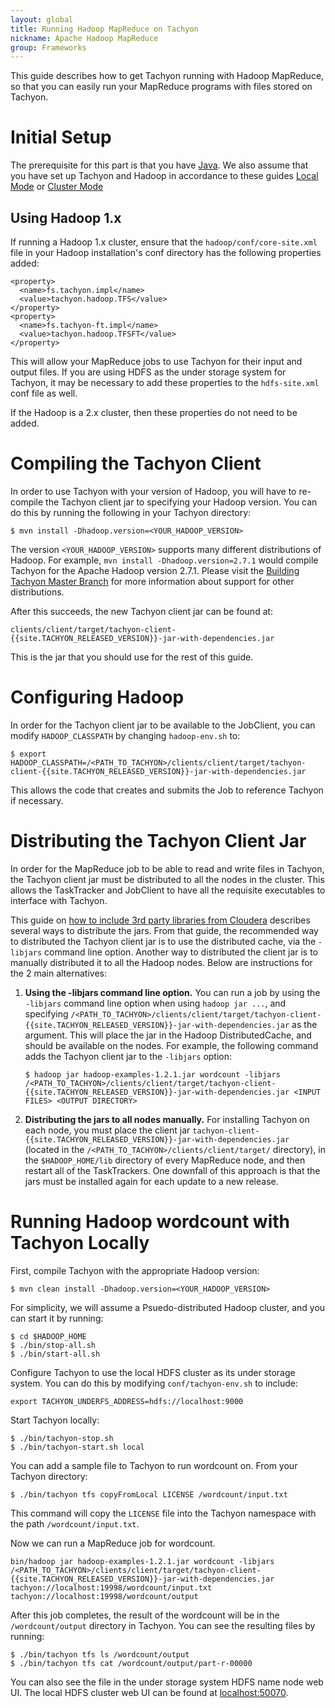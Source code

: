 ```yaml
---
layout: global
title: Running Hadoop MapReduce on Tachyon
nickname: Apache Hadoop MapReduce
group: Frameworks
---
```


This guide describes how to get Tachyon running with Hadoop MapReduce, so that you can easily run your MapReduce programs with files stored on Tachyon.

# Initial Setup

The prerequisite for this part is that you have [Java](https://github.com/amplab/tachyon/wiki/Java-setup/). We also assume that you have set up Tachyon and Hadoop in accordance to these guides [Local Mode](Running-Tachyon-Locally.html) or [Cluster Mode](Running-Tachyon-on-a-Cluster.html)

## Using Hadoop 1.x

If running a Hadoop 1.x cluster, ensure that the `hadoop/conf/core-site.xml` file in your Hadoop installation's conf directory has the following properties added:

    <property>
      <name>fs.tachyon.impl</name>
      <value>tachyon.hadoop.TFS</value>
    </property>
    <property>
      <name>fs.tachyon-ft.impl</name>
      <value>tachyon.hadoop.TFSFT</value>
    </property>

This will allow your MapReduce jobs to use Tachyon for their input and output files. If you are using HDFS as the under storage system for Tachyon, it may be necessary to add these properties to the `hdfs-site.xml` conf file as well.

If the Hadoop is a 2.x cluster, then these properties do not need to be added.

# Compiling the Tachyon Client

In order to use Tachyon with your version of Hadoop, you will have to re-compile the Tachyon client jar to specifying your Hadoop version. You can do this by running the following in your Tachyon directory:

    $ mvn install -Dhadoop.version=<YOUR_HADOOP_VERSION>

The version `<YOUR_HADOOP_VERSION>` supports many different distributions of Hadoop. For example, `mvn install -Dhadoop.version=2.7.1` would compile Tachyon for the Apache Hadoop version 2.7.1. Please visit the [Building Tachyon Master Branch](Building-Tachyon-Master-Branch.html#distro-support) for more information about support for other distributions.

After this succeeds, the new Tachyon client jar can be found at:

    clients/client/target/tachyon-client-{{site.TACHYON_RELEASED_VERSION}}-jar-with-dependencies.jar

This is the jar that you should use for the rest of this guide.

# Configuring Hadoop

In order for the Tachyon client jar to be available to the JobClient, you can modify `HADOOP_CLASSPATH` by changing `hadoop-env.sh` to:

    $ export HADOOP_CLASSPATH=/<PATH_TO_TACHYON>/clients/client/target/tachyon-client-{{site.TACHYON_RELEASED_VERSION}}-jar-with-dependencies.jar

This allows the code that creates and submits the Job to reference Tachyon if necessary.

# Distributing the Tachyon Client Jar

In order for the MapReduce job to be able to read and write files in Tachyon, the Tachyon client jar must be distributed to all the nodes in the cluster. This allows the TaskTracker and JobClient to have all the requisite executables to interface with Tachyon.

This guide on [how to include 3rd party libraries from Cloudera](http://blog.cloudera.com/blog/2011/01/how-to-include-third-party-libraries-in-your-map-reduce-job/) describes several ways to distribute the jars. From that guide, the recommended way to distributed the Tachyon client jar is to use the distributed cache, via the `-libjars` command line option. Another way to distributed the client jar is to manually distributed it to all the Hadoop nodes. Below are instructions for the 2 main alternatives:

1. **Using the -libjars command line option.**
You can run a job by using the `-libjars` command line option when using `hadoop jar ...`, and specifying `/<PATH_TO_TACHYON>/clients/client/target/tachyon-client-{{site.TACHYON_RELEASED_VERSION}}-jar-with-dependencies.jar` as the argument. This will place the jar in the Hadoop DistributedCache, and should be available on the nodes. For example, the following command adds the Tachyon client jar to the `-libjars` option:

    `$ hadoop jar hadoop-examples-1.2.1.jar wordcount -libjars /<PATH_TO_TACHYON>/clients/client/target/tachyon-client-{{site.TACHYON_RELEASED_VERSION}}-jar-with-dependencies.jar <INPUT FILES> <OUTPUT DIRECTORY>`

1. **Distributing the jars to all nodes manually.**
For installing Tachyon on each node, you must place the client jar `tachyon-client-{{site.TACHYON_RELEASED_VERSION}}-jar-with-dependencies.jar` (located in the `/<PATH_TO_TACHYON>/clients/client/target/` directory), in the `$HADOOP_HOME/lib` directory of every MapReduce node, and then restart all of the TaskTrackers. One downfall of this approach is that the jars must be installed again for each update to a new release.

# Running Hadoop wordcount with Tachyon Locally

First, compile Tachyon with the appropriate Hadoop version:

    $ mvn clean install -Dhadoop.version=<YOUR_HADOOP_VERSION>

For simplicity, we will assume a Psuedo-distributed Hadoop cluster, and you can start it by running:

    $ cd $HADOOP_HOME
    $ ./bin/stop-all.sh
    $ ./bin/start-all.sh

Configure Tachyon to use the local HDFS cluster as its under storage system. You can do this by modifying `conf/tachyon-env.sh` to include:

    export TACHYON_UNDERFS_ADDRESS=hdfs://localhost:9000

Start Tachyon locally:

    $ ./bin/tachyon-stop.sh
    $ ./bin/tachyon-start.sh local

You can add a sample file to Tachyon to run wordcount on. From your Tachyon directory:

    $ ./bin/tachyon tfs copyFromLocal LICENSE /wordcount/input.txt

This command will copy the `LICENSE` file into the Tachyon namespace with the path `/wordcount/input.txt`.

Now we can run a MapReduce job for wordcount.

    bin/hadoop jar hadoop-examples-1.2.1.jar wordcount -libjars /<PATH_TO_TACHYON>/clients/client/target/tachyon-client-{{site.TACHYON_RELEASED_VERSION}}-jar-with-dependencies.jar tachyon://localhost:19998/wordcount/input.txt tachyon://localhost:19998/wordcount/output

After this job completes, the result of the wordcount will be in the `/wordcount/output` directory in Tachyon. You can see the resulting files by running:

    $ ./bin/tachyon tfs ls /wordcount/output
    $ ./bin/tachyon tfs cat /wordcount/output/part-r-00000

You can also see the file in the under storage system HDFS name node web UI. The local HDFS cluster web UI can be found at [localhost:50070](http://localhost:50070/).
